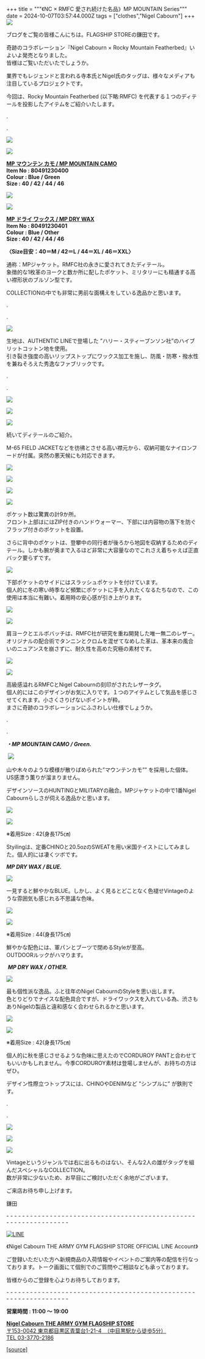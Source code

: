 +++
title = """《NC × RMFC 愛され続けた名品》MP MOUNTAIN Series"""
date = 2024-10-07T03:57:44.000Z
tags = ["clothes","Nigel Cabourn"]
+++
 ![](https://cdn.shopify.com/s/files/1/0094/9295/5196/files/IMG_4012_a20315f7-6f7e-4550-a17b-305f71bbbddb_480x480.jpg?v=1727941650)

ブログをご覧の皆様こんにちは。FLAGSHIP STOREの鎌田です。

奇跡のコラボレーション『Nigel Cabourn × Rocky Mountain Featherbed』いよいよ発売となりました。  
皆様はご覧いただいたでしょうか。

業界でもレジェンドと言われる寺本氏とNigel氏のタッグは、様々なメディアも注目しているプロジェクトです。

今回は、Rocky Mountain Featherbed (以下略:RMFC) を代表する１つのディテールを投影したアイテムをご紹介いたします。

.

.

![](https://cdn.shopify.com/s/files/1/0094/9295/5196/files/80491230400-1_2793aa01-9c82-45e6-8448-27be72c0d33d_480x480.jpg?v=1727937913)

![](https://cdn.shopify.com/s/files/1/0094/9295/5196/files/80491230400-2_e444f223-499b-45d0-9325-d29595505fdc_480x480.jpg?v=1727937912)

[**MP マウンテン カモ / MP MOUNTAIN CAMO**](https://cabourn.jp/products/80491230400)  
**Item No : 80491230400**  
**Colour : Blue / Green**  
**Size : 40 / 42 / 44 / 46**

![](https://cdn.shopify.com/s/files/1/0094/9295/5196/files/80491230401-1_e0af4a4a-6165-4e1d-8840-85fcd40814a7_480x480.jpg?v=1727937912)

![](https://cdn.shopify.com/s/files/1/0094/9295/5196/files/80491230401-2_d83fe1e9-420d-4bf4-b0c1-154171bba77f_480x480.jpg?v=1727937912)

[**MP ドライ ワックス / MP DRY WAX**](https://cabourn.jp/products/80491230401)  
**Item No : 80491230401**  
**Colour : Blue / Other**  
**Size : 40 / 42 / 44 / 46**

**〈Size目安：40＝M / 42＝L / 44＝XL / 46＝XXL〉**

通称：MPジャケット。RMFC社の永きに愛されてきたディテール。  
象徴的な1枚革のヨークと数か所に配したポケット、ミリタリーにも精通する高い襟形状のブルゾン型です。

COLLECTIONの中でも非常に男前な面構えをしている逸品かと思います。  

.

.

![](https://cdn.shopify.com/s/files/1/0094/9295/5196/files/IMG_4015_aadc0bdb-2b93-4274-b815-264b9f84abd4_480x480.jpg?v=1728009999)

生地は、AUTHENTIC LINEで登場した ”ハリー・スティーブンソン社”のハイブリットコットン地を使用。  
引き裂き強度の高いリップストップにワックス加工を施し、防風・防寒・撥水性を兼ねそろえた秀逸なファブリックです。

.

.

![](https://cdn.shopify.com/s/files/1/0094/9295/5196/files/IMG_5185_480x480.jpg?v=1727937917)

![](https://cdn.shopify.com/s/files/1/0094/9295/5196/files/IMG_5163_480x480.jpg?v=1727937918)

![](https://cdn.shopify.com/s/files/1/0094/9295/5196/files/IMG_5161_194b95e3-403e-4616-8b99-8a3beee69e6a_480x480.jpg?v=1727937917)

続いてディテールのご紹介。

M-65 FIELD JACKETなどを彷彿とさせる高い襟元から、収納可能なナイロンフードが付属。突然の悪天候にも対応できます。

![](https://cdn.shopify.com/s/files/1/0094/9295/5196/files/IMG_5140_480x480.jpg?v=1727937919)

![](https://cdn.shopify.com/s/files/1/0094/9295/5196/files/IMG_5143_b0b0c06d-dd41-4c60-9e48-d1da244a601b_480x480.jpg?v=1727937918)

![](https://cdn.shopify.com/s/files/1/0094/9295/5196/files/IMG_5137_480x480.jpg?v=1727937918)

![](https://cdn.shopify.com/s/files/1/0094/9295/5196/files/IMG_5075_480x480.jpg?v=1727937917)

ポケット数は驚異の計9か所。  
フロント上部はにはZIP付きのハンドウォーマー、下部には内容物の落下を防ぐフラップ付きのポケットを設置。

さらに背中のポケットは、登攀中の同行者が後ろから地図を収納するためのディテール。しかも腕が奥まで入るほど非常に大容量なのでこれさえ着ちゃえば正直バック要らずです。

![](https://cdn.shopify.com/s/files/1/0094/9295/5196/files/IMG_5144_e78d596c-bdae-4926-8343-db8ef3b471bf_480x480.jpg?v=1727937919)

下部ポケットのサイドにはスラッシュポケットを付けています。  
個人的に冬の寒い時季など頻繁にポケットに手を入れたくなるたちなので、この使用は本当に有難い。着用時の安心感が引き上がります。

![](https://cdn.shopify.com/s/files/1/0094/9295/5196/files/IMG_4786_480x480.jpg?v=1727937913)

![](https://cdn.shopify.com/s/files/1/0094/9295/5196/files/IMG_5089_480x480.jpg?v=1727938961)

肩ヨークとエルボバッチは、RMFC社が研究を重ね開発した唯一無二のレザー。  
オリジナルの配合術でタンニンとクロムを混ぜてなめした革は、革本来の風合いのニュアンスを崩さずに、耐久性を高めた究極の素材です。

![](https://cdn.shopify.com/s/files/1/0094/9295/5196/files/IMG_5173_21900742-bd68-49c1-8ea2-b33c8c0d075b_480x480.jpg?v=1727937918)

![](https://cdn.shopify.com/s/files/1/0094/9295/5196/files/IMG_5153_480x480.jpg?v=1727937918)

高級感溢れるRMFCとNigel Cabournの刻印がされたレザータグ。  
個人的にはこのデザインがお気に入りです。１つのアイテムとして気品を感じさせてくれます。小さくさりげないポイントが粋。  
まさに奇跡のコラボレーションにふさわしい仕様でしょうか。

.

.

_**・MP MOUNTAIN CAMO / Green.**_

 ![](https://cdn.shopify.com/s/files/1/0094/9295/5196/files/IMG_5122_20cc102f-72f3-4297-938e-6dbba6048a61_480x480.jpg?v=1727928631)

山や木々のような模様が散りばめられた”マウンテンカモ”” を採用した個体。  
US感漂う薫りが溜まりません。

デザインソースのHUNTINGとMILITARYの融合。MPジャケットの中で1番Nigel Cabournらしさが伺える逸品かと思います。

![](https://cdn.shopify.com/s/files/1/0094/9295/5196/files/IMG_5095_213d92c7-4e9f-49ef-8155-21a848c3684c_480x480.jpg?v=1727937920)

![](https://cdn.shopify.com/s/files/1/0094/9295/5196/files/IMG_5118_480x480.jpg?v=1727937920)

※着用Size : 42(身長175㎝)

Styilingは、定番CHINOと20.5ozのSWEATを用い米国テイストにしてみました。個人的には凄くツボです。

_**MP DRY WAX / BLUE.**_

![](https://cdn.shopify.com/s/files/1/0094/9295/5196/files/IMG_4780_c9dfe4b3-1f4e-4d1a-9cbc-49650273a88b_480x480.jpg?v=1727928630)

一見すると鮮やかなBLUE。しかし、よく見るとどことなく色褪せVintageのような雰囲気も感じれる不思議な色味。

![](https://cdn.shopify.com/s/files/1/0094/9295/5196/files/IMG_4757_480x480.jpg?v=1727937914)

![](https://cdn.shopify.com/s/files/1/0094/9295/5196/files/IMG_4766_c6157f6a-d887-4cf3-b2c8-a1f232fb083b_480x480.jpg?v=1727937915)

※着用Size : 44(身長175㎝)

鮮やかな配色には、軍パンとブーツで閉めるStyleが至高。  
OUTDOORルックがハマります。

 _**MP DRY WAX / OTHER.**_

![](https://cdn.shopify.com/s/files/1/0094/9295/5196/files/IMG_5072_6446544d-d85a-48a4-ae15-2d5734b9a35f_480x480.jpg?v=1727928631)

最も個性派な逸品。ふと往年のNigel CabournのStyleを思い出します。  
色とりどりでナイスな配色具合ですが、ドライワックスを入れている為、渋さもありNigelの製品と違和感なく合わせられるかと思います。

![](https://cdn.shopify.com/s/files/1/0094/9295/5196/files/IMG_5066_480x480.jpg?v=1727937919)

![](https://cdn.shopify.com/s/files/1/0094/9295/5196/files/IMG_5082_480x480.jpg?v=1727937919)

※着用Size : 42(身長175㎝)

個人的に秋を感じさせるような色味に思えたのでCORDUROY PANTと合わせてもいいかもしれません。今季CORDUROY素材は登場しませんが、お持ちの方はぜひ。

デザイン性際立つトップスには、CHINOやDENIMなど ”シンプルに” が鉄則です。

.

.

![](https://cdn.shopify.com/s/files/1/0094/9295/5196/files/IMG_5265_480x480.jpg?v=1728189940)

![](https://cdn.shopify.com/s/files/1/0094/9295/5196/files/IMG_5268_6f809b93-984a-49ae-ae91-f3a8535fe874_480x480.jpg?v=1728189939)

![](https://cdn.shopify.com/s/files/1/0094/9295/5196/files/IMG_5279_480x480.jpg?v=1728189940)

Vintageというジャンルでは右に出るものはない、そんな2人の雄がタッグを組んだスペシャルなCOLLECTION。  
数が非常に少ないため、お早目にご検討いただく余地がございます。

ご来店お待ち申し上げます。

鎌田

\- - - - - - - - - - - - - - - - - - - - - - - - - - - - - - - - - - - - - - - - - - - - - - - - - - - - - - - - - - - - - - - -  

[![LINE](https://cdn.shopify.com/s/files/1/0094/9295/5196/files/ja_600x600.png?v=1631941030)](https://lin.ee/NpdpRpF)

《Nigel Cabourn THE ARMY GYM FLAGSHIP STORE OFFICIAL LINE Account》

ご登録いただいた方へ新規商品の入荷情報やイベントのご案内等の配信を行なっております。トーク画面にて個別でのご質問やご相談なども承っております。

皆様からのご登録を心よりお待ちしております。

\- - - - - - - - - - - - - - - - - - - - - - - - - - - - - - - - - - - - - - - - - - - - - - - - - - - - - - - - - - - - - - - - 

**営業時間 : 11:00 〜 19:00**

[**Nigel Cabourn THE ARMY GYM FLAGSHIP STORE**](https://cabourn.jp/pages/flagship)  
[〒153-0042 東京都目黒区青葉台1-21-4　（中目黒駅から徒歩5分）](https://cabourn.jp/pages/flagship)  
[TEL 03-3770-2186](https://cabourn.jp/pages/flagship)

[[source]](https://cabourn.jp/blogs/shop-info/flagship20241007)
